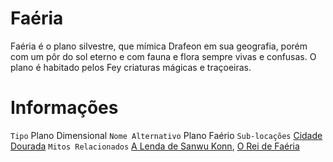 <!-- TITLE: Faéria -->
<!-- SUBTITLE: Visão geral sobre Faéria -->

# Faéria
Faéria é o plano silvestre, que mímica Drafeon em sua geografia, porém com um pôr do sol eterno e com fauna e flora sempre vivas e confusas. O plano é habitado pelos Fey criaturas mágicas e traçoeiras.

# Informações
`Tipo` Plano Dimensional
`Nome Alternativo` Plano Faério
`Sub-locações` [Cidade Dourada](http://localhost/lugares/faeria/cidade-dourada#cidade-dourada)
`Mitos Relacionados` [A Lenda de Sanwu Konn](), [O Rei de Faéria]()
